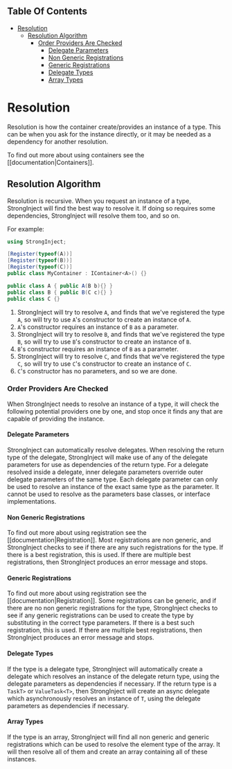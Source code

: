 <!-- START doctoc generated TOC please keep comment here to allow auto update -->
<!-- DON'T EDIT THIS SECTION, INSTEAD RE-RUN doctoc TO UPDATE -->
## Table Of Contents

- [Resolution](#resolution)
  - [Resolution Algorithm](#resolution-algorithm)
    - [Order Providers Are Checked](#order-providers-are-checked)
      - [Delegate Parameters](#delegate-parameters)
      - [Non Generic Registrations](#non-generic-registrations)
      - [Generic Registrations](#generic-registrations)
      - [Delegate Types](#delegate-types)
      - [Array Types](#array-types)

<!-- END doctoc generated TOC please keep comment here to allow auto update -->

# Resolution

Resolution is how the container create/provides an instance of a type. This can be when you ask for the instance directly, or it may be needed as a dependency for another resolution.

To find out more about using containers see the [[documentation|Containers]].

## Resolution Algorithm

Resolution is recursive. When you request an instance of a type, StrongInject will find the best way to resolve it. If doing so requires some dependencies, StrongInject will resolve them too, and so on.

For example:

```csharp
using StrongInject;

[Register(typeof(A))]
[Register(typeof(B))]
[Register(typeof(C))]
public class MyContainer : IContainer<A>() {}

public class A { public A(B b){} }
public class B { public B(C c){} }
public class C {}
```

1. StrongInject will try to resolve `A`, and finds that we've registered the type `A`, so will try to use `A`'s constructor to create an instance of `A`.
2. `A`'s constructor requires an instance of `B` as a parameter.
3. StrongInject will try to resolve `B`, and finds that we've registered the type `B`, so will try to use `B`'s constructor to create an instance of `B`.
4. `B`'s constructor requires an instance of `B` as a parameter.
5. StrongInject will try to resolve `C`, and finds that we've registered the type `C`, so will try to use `C`'s constructor to create an instance of `C`.
6. `C`'s constructor has no parameters, and so we are done.

### Order Providers Are Checked

When StrongInject needs to resolve an instance of a type, it will check the following potential providers one by one, and stop once it finds any that are capable of providing the instance.

#### Delegate Parameters

StrongInject can automatically resolve delegates. When resolving the return type of the delegate, StrongInject will make use of any of the delegate parameters for use as dependencies of the return type.
For a delegate resolved inside a delegate, inner delegate parameters override outer delegate parameters of the same type.
Each delegate parameter can only be used to resolve an instance of the exact same type as the parameter. It cannot be used to resolve as the parameters base classes, or interface implementations.

#### Non Generic Registrations

To find out more about using registration see the [[documentation|Registration]]. Most registrations are non generic, and StrongInject checks to see if there are any such registrations for the type. If there is a best registration, this is used. If there are multiple best registrations, then StrongInject produces an error message and stops.

#### Generic Registrations

To find out more about using registration see the [[documentation|Registration]]. Some registrations can be generic, and if there are no non generic registrations for the type, StrongInject checks to see if any generic registrations can be used to create the type by substituting in the correct type parameters. If there is a best such registration, this is used. If there are multiple best registrations, then StrongInject produces an error message and stops.

#### Delegate Types

If the type is a delegate type, StrongInject will automatically create a delegate which resolves an instance of the delegate return type, using the delegate parameters as dependencies if necessary.
If the return type is a `TaskT>` or `ValueTask<T>`, then StrongInject will create an async delegate which asynchronously resolves an instance of `T`, using the delegate parameters as dependencies if necessary.

#### Array Types

If the type is an array, StrongInject will find all non generic and generic registrations which can be used to resolve the element type of the array. It will then resolve all of them and create an array containing all of these instances.
